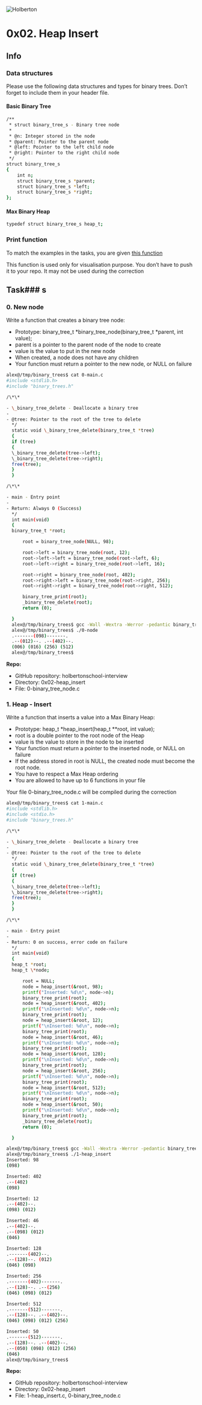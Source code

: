 ![Holberton](https://user-images.githubusercontent.com/85451781/140782830-f3f4a341-3d98-4a6e-89d2-76d684c80e9e.png)

# 0x02. Heap Insert

## Info

### Data structures

Please use the following data structures and types for binary trees. Don’t forget to include them in your header file.

#### Basic Binary Tree

```bash
/**
 * struct binary_tree_s - Binary tree node
 *
 * @n: Integer stored in the node
 * @parent: Pointer to the parent node
 * @left: Pointer to the left child node
 * @right: Pointer to the right child node
 */
struct binary_tree_s
{
    int n;
    struct binary_tree_s *parent;
    struct binary_tree_s *left;
    struct binary_tree_s *right;
};
```

#### Max Binary Heap

```bash
typedef struct binary_tree_s heap_t;
```

### Print function

To match the examples in the tasks, you are given [this function](https://github.com/holbertonschool/0x1C.c)

This function is used only for visualisation purpose. You don’t have to push it to your repo. It may not be used during the correction

## Task### s

### 0. New node

Write a function that creates a binary tree node:

- Prototype: binary_tree_t *binary_tree_node(binary_tree_t *parent, int value);
- parent is a pointer to the parent node of the node to create
- value is the value to put in the new node
- When created, a node does not have any children
- Your function must return a pointer to the new node, or NULL on failure

```bash
alex@/tmp/binary_trees$ cat 0-main.c
#include <stdlib.h>
#include "binary_trees.h"

/\*\*

- \_binary_tree_delete - Deallocate a binary tree
-
- @tree: Pointer to the root of the tree to delete
  */
  static void \_binary_tree_delete(binary_tree_t *tree)
  {
  if (tree)
  {
  \_binary_tree_delete(tree->left);
  \_binary_tree_delete(tree->right);
  free(tree);
  }
  }

/\*\*

- main - Entry point
-
- Return: Always 0 (Success)
  */
  int main(void)
  {
  binary_tree_t *root;

      root = binary_tree_node(NULL, 98);

      root->left = binary_tree_node(root, 12);
      root->left->left = binary_tree_node(root->left, 6);
      root->left->right = binary_tree_node(root->left, 16);

      root->right = binary_tree_node(root, 402);
      root->right->left = binary_tree_node(root->right, 256);
      root->right->right = binary_tree_node(root->right, 512);

      binary_tree_print(root);
      _binary_tree_delete(root);
      return (0);

  }
  alex@/tmp/binary_trees$ gcc -Wall -Wextra -Werror -pedantic binary_tree_print.c 0-main.c 0-binary_tree_node.c -o 0-node
  alex@/tmp/binary_trees$ ./0-node
  .-------(098)-------.
  .--(012)--. .--(402)--.
  (006) (016) (256) (512)
  alex@/tmp/binary_trees$
```

**Repo:**

- GitHub repository: holbertonschool-interview
- Directory: 0x02-heap_insert
- File: 0-binary_tree_node.c

### 1. Heap - Insert

Write a function that inserts a value into a Max Binary Heap:

- Prototype: heap_t \*heap_insert(heap_t \*\*root, int value);
- root is a double pointer to the root node of the Heap
- value is the value to store in the node to be inserted
- Your function must return a pointer to the inserted node, or NULL on failure
- If the address stored in root is NULL, the created node must become the root node.
- You have to respect a Max Heap ordering
- You are allowed to have up to 6 functions in your file

Your file 0-binary_tree_node.c will be compiled during the correction

```bash
alex@/tmp/binary_trees$ cat 1-main.c
#include <stdlib.h>
#include <stdio.h>
#include "binary_trees.h"

/\*\*

- \_binary_tree_delete - Deallocate a binary tree
-
- @tree: Pointer to the root of the tree to delete
  */
  static void \_binary_tree_delete(binary_tree_t *tree)
  {
  if (tree)
  {
  \_binary_tree_delete(tree->left);
  \_binary_tree_delete(tree->right);
  free(tree);
  }
  }

/\*\*

- main - Entry point
-
- Return: 0 on success, error code on failure
  */
  int main(void)
  {
  heap_t *root;
  heap_t \*node;

      root = NULL;
      node = heap_insert(&root, 98);
      printf("Inserted: %d\n", node->n);
      binary_tree_print(root);
      node = heap_insert(&root, 402);
      printf("\nInserted: %d\n", node->n);
      binary_tree_print(root);
      node = heap_insert(&root, 12);
      printf("\nInserted: %d\n", node->n);
      binary_tree_print(root);
      node = heap_insert(&root, 46);
      printf("\nInserted: %d\n", node->n);
      binary_tree_print(root);
      node = heap_insert(&root, 128);
      printf("\nInserted: %d\n", node->n);
      binary_tree_print(root);
      node = heap_insert(&root, 256);
      printf("\nInserted: %d\n", node->n);
      binary_tree_print(root);
      node = heap_insert(&root, 512);
      printf("\nInserted: %d\n", node->n);
      binary_tree_print(root);
      node = heap_insert(&root, 50);
      printf("\nInserted: %d\n", node->n);
      binary_tree_print(root);
      _binary_tree_delete(root);
      return (0);

  }

alex@/tmp/binary_trees$ gcc -Wall -Wextra -Werror -pedantic binary_tree_print.c 1-main.c 1-heap_insert.c 0-binary_tree_node.c -o 1-heap_insert
alex@/tmp/binary_trees$ ./1-heap_insert
Inserted: 98
(098)

Inserted: 402
.--(402)
(098)

Inserted: 12
.--(402)--.
(098) (012)

Inserted: 46
.--(402)--.
.--(098) (012)
(046)

Inserted: 128
.-------(402)--.
.--(128)--. (012)
(046) (098)

Inserted: 256
.-------(402)-------.
.--(128)--. .--(256)
(046) (098) (012)

Inserted: 512
.-------(512)-------.
.--(128)--. .--(402)--.
(046) (098) (012) (256)

Inserted: 50
.-------(512)-------.
.--(128)--. .--(402)--.
.--(050) (098) (012) (256)
(046)
alex@/tmp/binary_trees$
```

**Repo:**

- GitHub repository: holbertonschool-interview
- Directory: 0x02-heap_insert
- File: 1-heap_insert.c, 0-binary_tree_node.c

